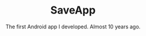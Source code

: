 ---
title: SaveApp
subtitle: The first Android app I developed. Almost 10 years ago.
image: "../imgs/SaveApp.jpg"
link: https://play.google.com/store/apps/details?id=com.smf.LernCoachies&hl=en'
buttonTitle: VISIT PLAY STORE
priority: 1
badges: [android]
categories: [projects, old]
--- 
